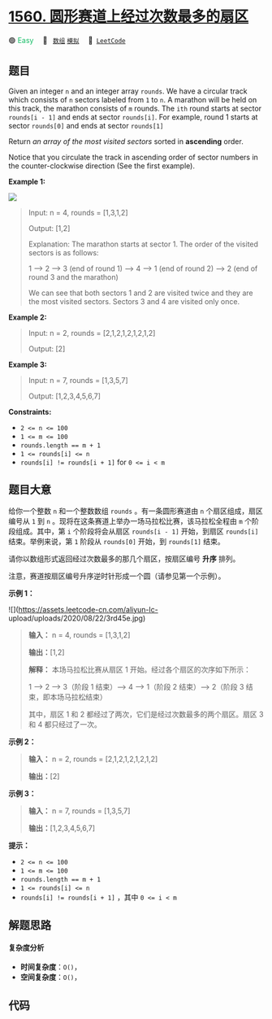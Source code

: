 # [1560. 圆形赛道上经过次数最多的扇区](https://leetcode.com/problems/most-visited-sector-in-a-circular-track)

🟢 <font color=#15bd66>Easy</font>&emsp; 🔖&ensp; [`数组`](/leetcode-js/outline/tag/array.md) [`模拟`](/leetcode-js/outline/tag/simulation.md)&emsp; 🔗&ensp;[`LeetCode`](https://leetcode.com/problems/most-visited-sector-in-a-circular-track)

## 题目

Given an integer `n` and an integer array `rounds`. We have a circular track
which consists of `n` sectors labeled from `1` to `n`. A marathon will be held
on this track, the marathon consists of `m` rounds. The `ith` round starts at
sector `rounds[i - 1]` and ends at sector `rounds[i]`. For example, round 1
starts at sector `rounds[0]` and ends at sector `rounds[1]`

Return _an array of the most visited sectors_ sorted in **ascending** order.

Notice that you circulate the track in ascending order of sector numbers in
the counter-clockwise direction (See the first example).



**Example 1:**

![](https://assets.leetcode.com/uploads/2020/08/14/tmp.jpg)

> Input: n = 4, rounds = [1,3,1,2]
> 
> Output: [1,2]
> 
> Explanation: The marathon starts at sector 1. The order of the visited sectors is as follows:
> 
> 1 --> 2 --> 3 (end of round 1) --> 4 --> 1 (end of round 2) --> 2 (end of round 3 and the marathon)
> 
> We can see that both sectors 1 and 2 are visited twice and they are the most visited sectors. Sectors 3 and 4 are visited only once.

**Example 2:**

> Input: n = 2, rounds = [2,1,2,1,2,1,2,1,2]
> 
> Output: [2]

**Example 3:**

> Input: n = 7, rounds = [1,3,5,7]
> 
> Output: [1,2,3,4,5,6,7]

**Constraints:**

  * `2 <= n <= 100`
  * `1 <= m <= 100`
  * `rounds.length == m + 1`
  * `1 <= rounds[i] <= n`
  * `rounds[i] != rounds[i + 1]` for `0 <= i < m`


## 题目大意

给你一个整数 `n` 和一个整数数组 `rounds` 。有一条圆形赛道由 `n` 个扇区组成，扇区编号从 `1` 到 `n`
。现将在这条赛道上举办一场马拉松比赛，该马拉松全程由 `m` 个阶段组成。其中，第 `i` 个阶段将会从扇区 `rounds[i - 1]` 开始，到扇区
`rounds[i]` 结束。举例来说，第 `1` 阶段从 `rounds[0]` 开始，到 `rounds[1]` 结束。

请你以数组形式返回经过次数最多的那几个扇区，按扇区编号 **升序** 排列。

注意，赛道按扇区编号升序逆时针形成一个圆（请参见第一个示例）。



**示例 1：**

![](https://assets.leetcode-cn.com/aliyun-lc-
upload/uploads/2020/08/22/3rd45e.jpg)

> 
> 
> 
> 
> 
> **输入：** n = 4, rounds = [1,3,1,2]
> 
> **输出：**[1,2]
> 
> **解释：** 本场马拉松比赛从扇区 1 开始。经过各个扇区的次序如下所示：
> 
> 1 --> 2 --> 3（阶段 1 结束）--> 4 --> 1（阶段 2 结束）--> 2（阶段 3 结束，即本场马拉松结束）
> 
> 其中，扇区 1 和 2 都经过了两次，它们是经过次数最多的两个扇区。扇区 3 和 4 都只经过了一次。

**示例 2：**

> 
> 
> 
> 
> 
> **输入：** n = 2, rounds = [2,1,2,1,2,1,2,1,2]
> 
> **输出：**[2]
> 
> 

**示例 3：**

> 
> 
> 
> 
> 
> **输入：** n = 7, rounds = [1,3,5,7]
> 
> **输出：**[1,2,3,4,5,6,7]
> 
> 



**提示：**

  * `2 <= n <= 100`
  * `1 <= m <= 100`
  * `rounds.length == m + 1`
  * `1 <= rounds[i] <= n`
  * `rounds[i] != rounds[i + 1]` ，其中 `0 <= i < m`


## 解题思路

#### 复杂度分析

- **时间复杂度**：`O()`，
- **空间复杂度**：`O()`，

## 代码

```javascript

```